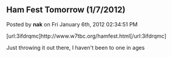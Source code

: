 ## Ham Fest Tomorrow (1/7/2012)
Posted by **nak** on Fri January 6th, 2012 02:34:51 PM

[url:3ifdrqmc]http&#58;//www&#46;w7tbc&#46;org/hamfest&#46;html[/url:3ifdrqmc]

Just throwing it out there, I haven't been to one in ages
